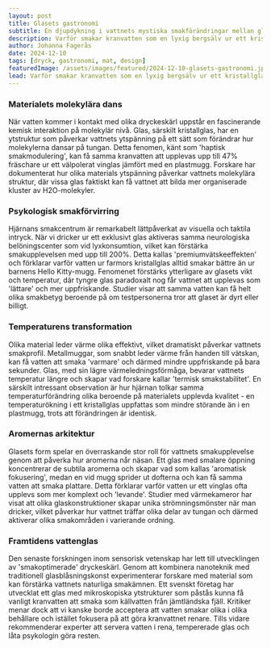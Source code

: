 ```yaml
---
layout: post
title: Glasets gastronomi
subtitle: En djupdykning i vattnets mystiska smakförändringar mellan glas
description: Varför smakar kranvatten som en lyxig bergsälv ur ett kristallglas men som komunalt ledningsvatten ur en plastmugg? Genom sensorisk vetenskap och materialforskning avslöjar vi varför hjärnan lurar oss om vattnets smak.
author: Johanna Fagerås
date: 2024-12-10
tags: [dryck, gastronomi, mat, design]
featuredImage: /assets/images/featured/2024-12-10-glasets-gastronomi.jpeg
lead: Varför smakar kranvatten som en lyxig bergsälv ur ett kristallglas men som komunalt ledningsvatten ur en plastmugg? Genom sensorisk vetenskap och materialforskning avslöjar vi varför hjärnan lurar oss om vattnets smak.
---
```


### Materialets molekylära dans

När vatten kommer i kontakt med olika dryckeskärl uppstår en fascinerande kemisk interaktion på molekylär nivå. Glas, särskilt kristallglas, har en ytstruktur som påverkar vattnets ytspänning på ett sätt som förändrar hur molekylerna dansar på tungan. Detta fenomen, känt som 'haptisk smakmodulering', kan få samma kranvatten att upplevas upp till 47% fräschare ur ett välpolerat vinglas jämfört med en plastmugg. Forskare har dokumenterat hur olika materials ytspänning påverkar vattnets molekylära struktur, där vissa glas faktiskt kan få vattnet att bilda mer organiserade kluster av H2O-molekyler.

### Psykologisk smakförvirring

Hjärnans smakcentrum är remarkabelt lättpåverkat av visuella och taktila intryck. När vi dricker ur ett exklusivt glas aktiveras samma neurologiska belöningscenter som vid lyxkonsumtion, vilket kan förstärka smakupplevelsen med upp till 200%. Detta kallas 'premiumvätskeeffekten' och förklarar varför vatten ur farmors kristallglas alltid smakar bättre än ur barnens Hello Kitty-mugg. Fenomenet förstärks ytterligare av glasets vikt och temperatur, där tyngre glas paradoxalt nog får vattnet att upplevas som 'lättare' och mer uppfriskande. Studier visar att samma vatten kan få helt olika smakbetyg beroende på om testpersonerna tror att glaset är dyrt eller billigt.

### Temperaturens transformation

Olika material leder värme olika effektivt, vilket dramatiskt påverkar vattnets smakprofil. Metallmuggar, som snabbt leder värme från handen till vätskan, kan få vatten att smaka 'varmare' och därmed mindre uppfriskande på bara sekunder. Glas, med sin lägre värmeledningsförmåga, bevarar vattnets temperatur längre och skapar vad forskare kallar 'termisk smakstabilitet'. En särskilt intressant observation är hur hjärnan tolkar samma temperaturförändring olika beroende på materialets upplevda kvalitet - en temperaturökning i ett kristallglas uppfattas som mindre störande än i en plastmugg, trots att förändringen är identisk.

### Aromernas arkitektur

Glasets form spelar en överraskande stor roll för vattnets smakupplevelse genom att påverka hur aromerna når näsan. Ett glas med smalare öppning koncentrerar de subtila aromerna och skapar vad som kallas 'aromatisk fokusering', medan en vid mugg sprider ut dofterna och kan få samma vatten att smaka plattare. Detta förklarar varför vatten ur ett vinglas ofta upplevs som mer komplext och 'levande'. Studier med värmekameror har visat att olika glaskonstruktioner skapar unika strömningsmönster när man dricker, vilket påverkar hur vattnet träffar olika delar av tungan och därmed aktiverar olika smakområden i varierande ordning.

### Framtidens vattenglas

Den senaste forskningen inom sensorisk vetenskap har lett till utvecklingen av 'smakoptimerade' dryckeskärl. Genom att kombinera nanoteknik med traditionell glasblåsningskonst experimenterar forskare med material som kan förstärka vattnets naturliga smakämnen. Ett svenskt företag har utvecklat ett glas med mikroskopiska ytstrukturer som påstås kunna få vanligt kranvatten att smaka som källvatten från jämtländska fjäll. Kritiker menar dock att vi kanske borde acceptera att vatten smakar olika i olika behållare och istället fokusera på att göra kranvattnet renare. Tills vidare rekommenderar experter att servera vatten i rena, tempererade glas och låta psykologin göra resten.
